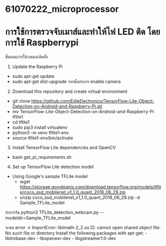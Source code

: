 # 61070222_microprocessor

# การใช้การตรวจจับเมาส์และทำให้ไฟ LED ติด โดยการใช้ Raspberrypi

ขั้นตอนการใช้งานและติดตั้ง
1. Update the Raspberry Pi
  - sudo apt-get update
  - sudo apt-get dist-upgrade
  จากนั้นทำการ enable camera
  
2. Download this repository and create virtual environment
  - git clone https://github.com/EdjeElectronics/TensorFlow-Lite-Object-Detection-on-Android-and-Raspberry-Pi.git
  - mv TensorFlow-Lite-Object-Detection-on-Android-and-Raspberry-Pi tflite1
  - cd tflite1
  - sudo pip3 install virtualenv
  - python3 -m venv tflite1-env
  - source tflite1-env/bin/activate
  
3. Install TensorFlow Lite dependencies and OpenCV
  - bash get_pi_requirements.sh
  
4. Set up TensorFlow Lite detection model
  - Using Google's sample TFLite model
    - wget https://storage.googleapis.com/download.tensorflow.org/models/tflite/coco_ssd_mobilenet_v1_1.0_quant_2018_06_29.zip
    - unzip coco_ssd_mobilenet_v1_1.0_quant_2018_06_29.zip -d Sample_TFLite_model
    
   ทำการรัน python3 TFLite_detection_webcam.py --modeldir=Sample_TFLite_model
   
   จะพบ error -> ImportError: libImath-2_2.so.12: cannot open shared object file: No such file or directory
   Install the following packages with apt-get:
      - libilmbase-dev
      - libopenexr-dev
      - libgstreamer1.0-dev
